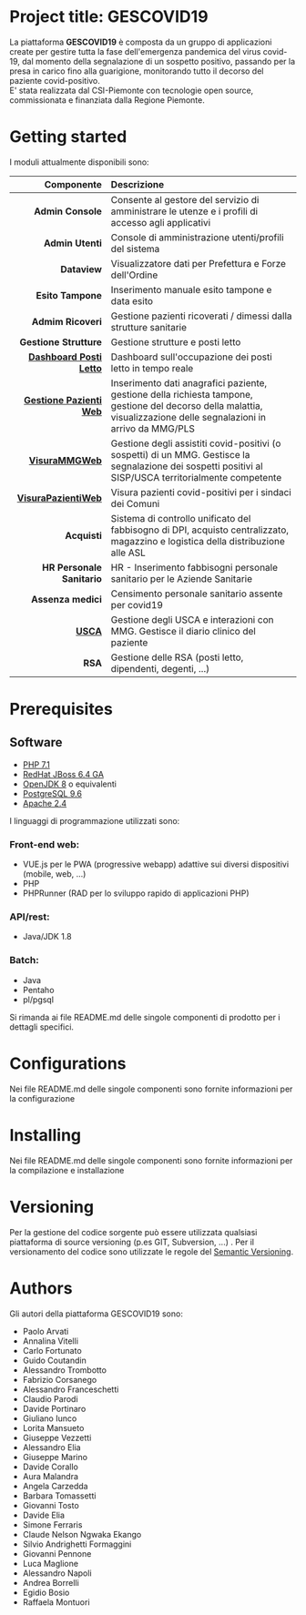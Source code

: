# Project title: GESCOVID19
La piattaforma **GESCOVID19** è composta da un gruppo di applicazioni create per gestire tutta la fase dell'emergenza pandemica del virus covid-19, dal momento della segnalazione di un sospetto positivo, passando per la presa in carico fino alla guarigione, monitorando tutto il decorso del paziente covid-positivo.  
E' stata realizzata dal CSI-Piemonte con tecnologie open source, commissionata e finanziata dalla Regione Piemonte.  
  
# Getting started  
I moduli attualmente disponibili sono:  
  
| Componente | Descrizione |  
| ---------: | :---------- |  
| **Admin Console** | Consente al gestore del servizio di amministrare le utenze e i profili di accesso agli applicativi |  
| **Admin Utenti** | Console di amministrazione utenti/profili del sistema |  
| **Dataview** | Visualizzatore dati per Prefettura e Forze dell'Ordine |  
|**Esito Tampone** | Inserimento manuale esito tampone e data esito |  
| **Admim Ricoveri** | Gestione pazienti ricoverati / dimessi dalla strutture sanitarie |  
| **Gestione Strutture** | Gestione strutture e posti letto |  
| [**Dashboard Posti Letto**](https://github.com/regione-piemonte/gescovid19-pazientiweb) | Dashboard sull'occupazione dei posti letto in tempo reale |  
|[**Gestione Pazienti Web**](https://github.com/regione-piemonte/gescovid19-gestionepazientiweb) | Inserimento dati anagrafici paziente, gestione della richiesta tampone, gestione del decorso della malattia, visualizzazione delle segnalazioni in arrivo da MMG/PLS |  
| [**VisuraMMGWeb**](https://github.com/regione-piemonte/gescovid19-pazientiweb) | Gestione degli assistiti covid-positivi (o sospetti) di un MMG. Gestisce la segnalazione dei sospetti positivi al SISP/USCA territorialmente competente|  
| [**VisuraPazientiWeb**](https://github.com/regione-piemonte/gescovid19-pazientiweb) | Visura pazienti covid-positivi per i sindaci dei Comuni |  
| **Acquisti** | Sistema di controllo unificato del fabbisogno di DPI, acquisto centralizzato, magazzino e logistica della distribuzione alle ASL |  
| **HR Personale Sanitario** | HR - Inserimento fabbisogni personale sanitario per le Aziende Sanitarie |  
| **Assenza medici** | Censimento personale sanitario assente per covid19 |  
| [**USCA**](https://github.com/regione-piemonte/gescovid19-uscammgapi) | Gestione degli USCA e interazioni con MMG. Gestisce il diario clinico del paziente |    
| **RSA** | Gestione delle RSA (posti letto, dipendenti, degenti, ...) |  
  
# Prerequisites  
## Software  
- [PHP 7.1](https://www.php.net)  
- [RedHat JBoss 6.4 GA](https://developers.redhat.com/products/eap/download)  
- [OpenJDK 8](https://openjdk.java.net/install/) o equivalenti  
- [PostgreSQL 9.6](https://www.postgresql.org/download/)  
- [Apache 2.4](https://www.apache.org)  
  
I linguaggi di programmazione utilizzati sono:  
  
### Front-end web:  
  
- VUE.js per le PWA (progressive webapp) adattive sui diversi dispositivi (mobile, web, ...)  
- PHP  
- PHPRunner (RAD per lo sviluppo rapido di applicazioni PHP)  
  
### API/rest:  
  
- Java/JDK 1.8  
  
### Batch:  
  
- Java  
- Pentaho  
- pl/pgsql  
  
Si rimanda ai file README.md delle singole componenti di prodotto per i dettagli specifici.  
  
# Configurations  
Nei file README.md delle singole componenti sono fornite informazioni per la configurazione  
  
# Installing  
Nei file README.md delle singole componenti sono fornite informazioni per la compilazione e installazione  
  
# Versioning  
Per la gestione del codice sorgente può essere utilizzata qualsiasi piattaforma di source versioning (p.es GIT, Subversion, ...) . Per il versionamento del codice sono utilizzate le regole del [Semantic Versioning](http://semver.org/).
  
# Authors  
Gli autori della piattaforma GESCOVID19 sono:  
  
- Paolo Arvati  
- Annalina Vitelli  
- Carlo Fortunato  
- Guido Coutandin  
- Alessandro Trombotto  
- Fabrizio Corsanego  
- Alessandro Franceschetti  
- Claudio Parodi  
- Davide Portinaro  
- Giuliano Iunco  
- Lorita Mansueto  
- Giuseppe Vezzetti  
- Alessandro Elia  
- Giuseppe Marino  
- Davide Corallo  
- Aura Malandra  
- Angela Carzedda  
- Barbara Tomassetti  
- Giovanni Tosto  
- Davide Elia  
- Simone Ferraris  
- Claude Nelson Ngwaka Ekango  
- Silvio Andrighetti Formaggini  
- Giovanni Pennone  
- Luca Maglione  
- Alessandro Napoli  
- Andrea Borrelli  
- Egidio Bosio  
- Raffaela Montuori
